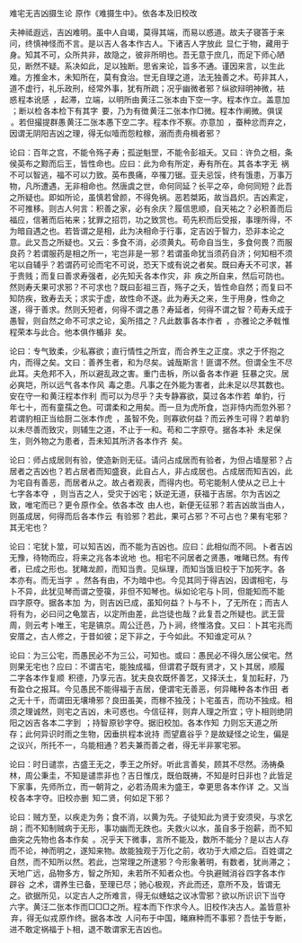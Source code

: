 难宅无吉凶摄生论  原作《难摄生中》。依各本及旧校改 

  

夫神祗遐远，吉凶难明。虽中人自竭，莫得其端，而易以惑道。故夫子寝答于来问，终慎神怪而不言。是以吉人 各本作古人。下诸吉人字放此  显仁于物，藏用于身。知其不可，众所共非，故隐之，彼非所明也。吾无意于庶几，而足下师心陋见，断然不疑。系决如此，足以独断。思省来论，旨多不通。谨因来言，以生此难。方推金木，未知所在，莫有食治。世无自理之道，法无独善之术。苟非其人，道不虚行，礼乐政刑，经常外事，犹有所疏；况乎幽微者邪？纵欲辩明神微，袪惑 程本讹感  ，起滞，立端，以明所由 黄汪二张本由下空一字。程本作立。盖意加  ；断以检 各本检下有其字  要，乃为有徴 黄汪二张本作□微。程本作阐微。俱误  。若但撮提群愚 黄汪二张本愚下空二字。程本作不察。亦意加  ，蚕种忿而弃之，因谓无阴阳吉凶之理，得无似噎而怨粒稼，溺而责舟楫者邪？

论曰：百年之宫，不能令殇子寿；孤逆魁罡，不能令彭祖夭。又曰：许负之相，条侯英布之黥而后王，皆性命也。应曰：此为命有所定，寿有所在。其 各本字无  祸不可以智逃，福不可以力致。英布畏痛，卒罹刀锯。亚夫忌馁，终有饿患，万事万物，凡所遭遇，无非相命也。然唐虞之世，命何同延？长平之卒，命何同短？此吾之所疑也。即如所论，虽慎若曾颜，不得免祸。恶若桀跖，故当昌炽。吉凶素定，不可推移。则古人何言：积善之家，必有余庆？履信思顺，自天祐之？必积善而后福应，信著而后祐来；犹罪之招罚，功之致赏也。苟先积而后受报，事理所得，不为暗自遇之也。若皆谓之是相，此为决相命于行事，定吉凶于智力，恐非本论之意。此又吾之所疑也。又云：多食不消，必须黄丸。苟命自当生，多食何畏？而服良药？若谓服药是相之所一，宅岂非是一邪？若谓虽命犹当须药自济；何知相不须宅以自辅乎？若谓药可论而宅不可说，恐天下或有说之者矣。既曰寿夭不可求，甚于贵贱；而复曰善求寿强者，必先知夭 各本作灾，非  疾之所自来，然后可防也。然则寿夭果可求邪？不可求也？既曰彭祖三百，殇子之夭，皆性命自然；而复曰不知防疾，致寿去夭；求实于虚，故性命不遂。此为寿夭之来，生于用身，性命之遂，得于善求。然则夭短者，何得不谓之愚？寿延者，何得不谓之智？苟寿夭成于愚智，则自然之命不可求之论，奚所措之？凡此数事 各本作者  ，亦雅论之矛戟 惟程荣本与此合。他本俱作楯非  矣。

论曰：专气致柔，少私寡欲；直行情性之所宜，而合养生之正度。求之于怀抱之内，而得之矣。文曰：善养生者，和为尽矣。诚哉斯言！匪谓不然。但谓全生不尽此耳。夫危邦不入，所以避乱政之害。重门击柝，所以备 各本作避  狂暴之灾。居必爽垲，所以远气 各本作风  毒之患。凡事之在外能为害者，此未足以尽其数也。安在守一和 黄汪程本作利  而可以为尽乎？夫专静寡欲，莫过 各本作若  单豹，行年七十，而有童孺之色。可谓柔和之用矣。而一旦为虎所食，岂非恃内而忽外邪？若谓豹相正当给厨 二张本作虎  ，虽智不免，则寡欲何益？而云养生可得？若单豹以未尽善而致灾，则辅生之道，不止于一和。苟和 二字原夺。据各本补  未足保生，则外物之为患者，吾未知其所济 各本作齐  矣。

论曰：师占成居则有验，使造新则无征。请问占成居而有验者，为但占墙屋邪？占居者之吉凶也？若占居者而知盛衰，此自占人，非占成居也。占成居而知吉凶，此为宅自有善恶，而居者从之。故占者观表，而得内也。苟宅能制人使从之 已上十七字各本夺  ，则当吉之人，受灾于凶宅；妖逆无道，获福于吉居。尔为吉凶之致，唯宅而已？更令 原作全。依各本改  由人也，新便无征邪？若吉凶故当由人，则虽成居，何得而后 各本作云  有验邪？若此，果可占邪？不可占也？果有宅邪？其无宅也？

论曰：宅犹卜筮，可以知吉凶，而不能为吉凶也。应曰：此相似而不同。卜者吉凶无豫，待物而应，将来之兆 各本讹地  也。相宅不问居者之贤愚，唯睹已然。有传者，已成之形也。犹睹龙颜，而知当贵。见纵理，而知当饿 旧校于下加死字。各本亦有。而无当字  。然各有由，不为暗中也。今见其同于得吉凶，因谓相宅，与卜不异，此犹见琴而谓之箜篌，非但不知琴也。纵如论宅与卜同，但能知而不能 四字原夺。据各本加  为，则吉凶已成，虽知何益？卜与不卜，了无所在；而吉人将有为，必曰问之龟筮吉，以定所由差，此岂徒也哉？此复吾之所疑也。武王营周，则云考卜唯王，宅是镐京。周公迁邑，乃卜涧，终惟洛食。又曰：卜其宅兆而安厝之，古人修之，于昔如彼；足下非之，于今如此。不知谁定可从？

论曰：为三公宅，而愚民必不为三公，可知也。或曰：愚民必不得久居公侯宅。然则果无宅也？应曰：不谓吉宅，能独成福，但谓君子既有贤才，又卜其居，顺履 二字各本作复顺  积德，乃享元吉。犹夫良农既怀善艺，又择沃土，复加耘耔，乃有盈仓之报耳。今见愚民不能得福于吉居，便谓宅无善恶，何异睹种 各本作田  者之无十千，而谓田无壤塉邪？良田虽美，而稼不独茂；卜宅虽吉，而功不独成。相须之理诚然，则宅之吉凶，未可惑也。今信征祥，则弃人理之所宜；守卜相则绝阴阳之凶吉 各本二字到  ；持智 原钞字夺。据旧校加。各本作知  力则忘天道之所存；此何异识时雨之生物，因垂拱 程本讹持  而望嘉谷乎？是故疑怪之论生，偏是之议兴，所托不一，乌能相通？若夫兼而善之者，得无半非冢宅邪。

论曰：时日谴祟，古盛王无之，季王之所好。听此言善矣，顾其不尽然。汤祷桑林，周公秉圭，不知是谴祟非也？吉日惟戊，既伯既祷，不知是时日非也？此皆足下家事，先师所立，而一朝背之，必若汤周未为盛王，幸更思 各本作详  之。又当校 各本字夺。旧校亦删  知二贤，何如足下邪？

论曰：贼方至，以疾走为务；食不消，以黄为先。子徒知此为贤于安须臾，与求乞胡；而不知制贼病于无形，事功幽而无跌也。夫救火以水，虽自多于抱薪，而不知曲突之先物也 各本作矣  。况乎天下微事，言所不能及，数所不能分？是以古人存而不论，神而明之，遂知来物。故能独观于万化之前，收功于大顺之后。百姓谓之自然，而不知所以然。若此，岂常理之所逮邪？今形象著明，有数者，犹尚滞之；天地广远，品物多方，智之所知，未若所不知者众也。今执避贼消谷 四字各本作辟谷  之术，谓养生已备，至理已尽；驰心极观，齐此而还，意所不及，皆谓无之。欲据所见，以定古人之所难言，得无似蟪蛄之议冰雪邪？欲以所识 识下当夺六字。黄汪二张本作而□□□之所。程本而下作求今人。旧校作决古人。盖皆意补  弃，得无似戎 原作终。据各本改  人问布于中国，睹麻种而不事邪？吾怯于专断，进不敢定祸福于卜相，退不敢谓家无吉凶也。